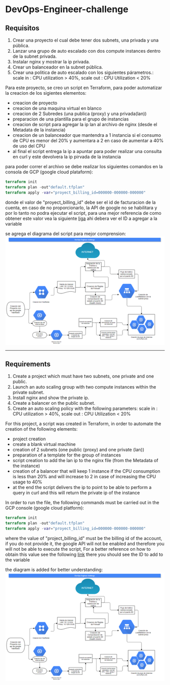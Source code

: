 # DevOps-Engineer-challenge
## Requisitos

1. Crear una proyecto el cual debe tener dos subnets, una privada y una pública.
2. Lanzar una grupo de auto escalado con dos compute instances dentro de la subnet privada.
3. Instalar nginx y mostrar la ip privada.
4. Crear un balanceador en la subnet pública.
5. Crear una politica de auto escalado con los siguientes párametros.: scale in : CPU utilization > 40%, scale out : CPU Utilization < 20%

Para este proyecto, se creo un script en Terraform, para poder automatizar la creacion de los sigientes elementos:

- creacion de proyecto
- creacion de una maquina virtual en blanco
- creacion de 2 Subredes (una publica (proxy) y una privada(lan))
- preparacion de una plantilla para el grupo de instancias
- creacion de script para agregar la ip lan al archivo de nginx (desde el Metadata de la instancia)
- creacion de un balanceador que mantendra a 1 instancia si el consumo de CPU es menor del 20% y aumentara a 2 en caso de aumentar a 40% de uso del CPU
- al final el script entrega la ip a apuntar para poder realizar una consulta en curl y este devolvera la ip pirvada de la instancia

para poder correr el archivo se debe realizar los siguientes comandos en la consola de GCP (google cloud plataform):

```terraform
terraform init
terraform plan -out"default.tfplan"
terraform apply -var="proyect_billing_id=000000-000000-000000"
```

donde el valor de "proyect_billing_id" debe ser el id de facturacion de la cuenta, en caso de no proporcionarlo, la API de google no se habilitara y por lo tanto no podra ejecutar el script, para una mejor referencia de como obtener este valor vea la siguiente [liga](https://console.cloud.google.com/billing?_ga=2.229969052.1664475333.1652314216-1631168250.1652309941) ahi debera ver el ID a agregar a la variable

se agrega el diagrama del script para mejor comprension:
![diagrama](/img/diagrama.png)

------------------------------------------------------------------------------------------------------------------------------------------------------------
## Requirements

1. Create a project which must have two subnets, one private and one public.
2. Launch an auto scaling group with two compute instances within the private subnet.
3. Install nginx and show the private ip.
4. Create a balancer on the public subnet.
5. Create an auto scaling policy with the following parameters: scale in : CPU utilization > 40%, scale out : CPU Utilization < 20%

For this project, a script was created in Terraform, in order to automate the creation of the following elements:

- project creation
- create a blank virtual machine
- creation of 2 subnets (one public (proxy) and one private (lan))
- preparation of a template for the group of instances
- script creation to add the lan ip to the nginx file (from the Metadata of the instance)
- creation of a balancer that will keep 1 instance if the CPU consumption is less than 20% and will increase to 2 in case of increasing the CPU usage to 40%
- at the end the script delivers the ip to point to be able to perform a query in curl and this will return the private ip of the instance

In order to run the file, the following commands must be carried out in the GCP console (google cloud platform):

```terraform
terraform init
terraform plan -out"default.tfplan"
terraform apply -var="proyect_billing_id=000000-000000-000000"
```

where the value of "project_billing_id" must be the billing id of the account, if you do not provide it, the google API will not be enabled and therefore you will not be able to execute the script, For a better reference on how to obtain this value see the following [link](https://console.cloud.google.com/billing?_ga=2.229969052.1664475333.1652314216-1631168250.1652309941) there you should see the ID to add to the variable

the diagram is added for better understanding:
![diagrama](/img/diagrama.png)
